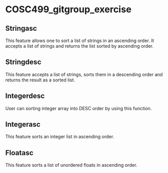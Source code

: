 # COSC499_gitgroup_exercise

## Stringasc
This feature allows one to sort a list of strings in an ascending order. It accepts a list of strings and returns the list sorted by ascending order.

## Stringdesc
This feature accepts a list of strings, sorts them in a descending order and returns the result as a sorted list.  

## Integerdesc
User can sorting integer array into DESC order by using this function.

## Integerasc
This feature sorts an integer list in ascending order. 

## Floatasc
This feature sorts a list of unordered floats in ascending order.


